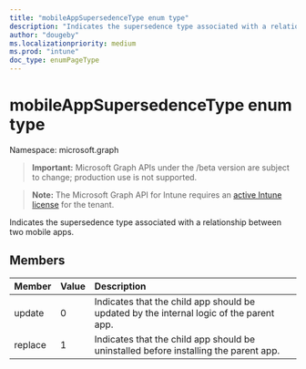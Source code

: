 ```yaml
---
title: "mobileAppSupersedenceType enum type"
description: "Indicates the supersedence type associated with a relationship between two mobile apps."
author: "dougeby"
ms.localizationpriority: medium
ms.prod: "intune"
doc_type: enumPageType
---
```


# mobileAppSupersedenceType enum type

Namespace: microsoft.graph

> **Important:** Microsoft Graph APIs under the /beta version are subject to change; production use is not supported.

> **Note:** The Microsoft Graph API for Intune requires an [active Intune license](https://go.microsoft.com/fwlink/?linkid=839381) for the tenant.

Indicates the supersedence type associated with a relationship between two mobile apps.

## Members
|Member|Value|Description|
|:---|:---|:---|
|update|0|Indicates that the child app should be updated by the internal logic of the parent app.|
|replace|1|Indicates that the child app should be uninstalled before installing the parent app.|




